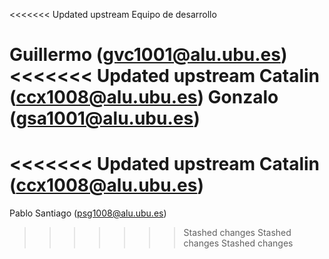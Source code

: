 <<<<<<< Updated upstream
Equipo de desarrollo

Guillermo (gvc1001@alu.ubu.es)
<<<<<<< Updated upstream
Catalin (ccx1008@alu.ubu.es)
Gonzalo (gsa1001@alu.ubu.es)
=======
<<<<<<< Updated upstream
Catalin (ccx1008@alu.ubu.es)
=======
Pablo Santiago (psg1008@alu.ubu.es)

>>>>>>> Stashed changes
>>>>>>> Stashed changes
>>>>>>> Stashed changes
